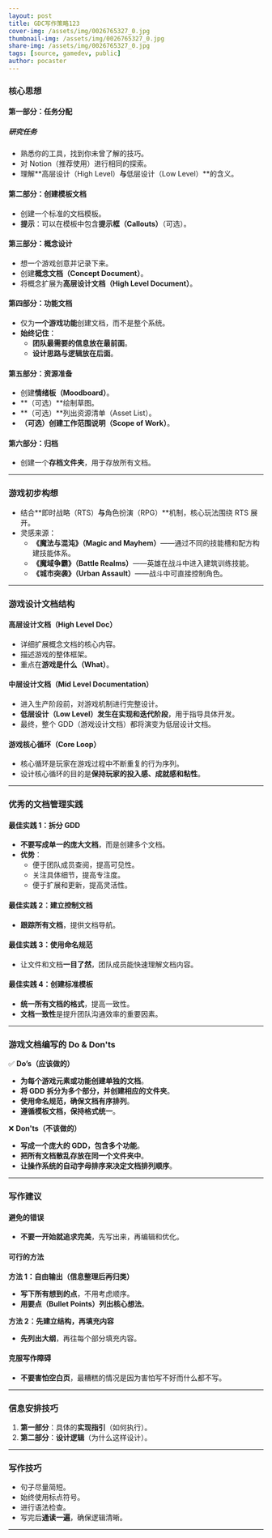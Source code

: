 ```yaml
---
layout: post
title: GDC写作策略123
cover-img: /assets/img/0026765327_0.jpg
thumbnail-img: /assets/img/0026765327_0.jpg
share-img: /assets/img/0026765327_0.jpg
tags: [source, gamedev, public]
author: pocaster
---
```



### **核心思想**  

#### **第一部分：任务分配**  
##### **研究任务**  
- 熟悉你的工具，找到你未曾了解的技巧。  
- 对 Notion（推荐使用）进行相同的探索。  
- 理解**高层设计（High Level）**与**低层设计（Low Level）**的含义。  

#### **第二部分：创建模板文档**  
- 创建一个标准的文档模板。  
- **提示**：可以在模板中包含**提示框（Callouts）**（可选）。  

#### **第三部分：概念设计**  
- 想一个游戏创意并记录下来。  
- 创建**概念文档（Concept Document）**。  
- 将概念扩展为**高层设计文档（High Level Document）**。  

#### **第四部分：功能文档**  
- 仅为**一个游戏功能**创建文档，而不是整个系统。  
- **始终记住**：  
  - **团队最需要的信息放在最前面**。  
  - **设计思路与逻辑放在后面**。  

#### **第五部分：资源准备**  
- 创建**情绪板（Moodboard）**。  
- **（可选）**绘制草图。  
- **（可选）**列出资源清单（Asset List）。  
- **（可选）**创建**工作范围说明（Scope of Work）**。  

#### **第六部分：归档**  
- 创建一个**存档文件夹**，用于存放所有文档。  

---

### **游戏初步构想**  
- 结合**即时战略（RTS）**与**角色扮演（RPG）**机制，核心玩法围绕 RTS 展开。  
- 灵感来源：  
  - **《魔法与混沌》（Magic and Mayhem）**——通过不同的技能槽和配方构建技能体系。  
  - **《魔域争霸》（Battle Realms）**——英雄在战斗中进入建筑训练技能。  
  - **《城市突袭》（Urban Assault）**——战斗中可直接控制角色。  

---

### **游戏设计文档结构**  

#### **高层设计文档（High Level Doc）**  
- 详细扩展概念文档的核心内容。  
- 描述游戏的整体框架。  
- 重点在**游戏是什么（What）**。  

#### **中层设计文档（Mid Level Documentation）**  
- 进入生产阶段前，对游戏机制进行完整设计。  
- **低层设计（Low Level）**发生在**实现和迭代阶段**，用于指导具体开发。  
- 最终，整个 GDD（游戏设计文档）都将演变为低层设计文档。  

#### **游戏核心循环（Core Loop）**  
- 核心循环是玩家在游戏过程中不断重复的行为序列。  
- 设计核心循环的目的是**保持玩家的投入感、成就感和粘性**。  

---

### **优秀的文档管理实践**  

#### **最佳实践 1：拆分 GDD**  
- **不要写成单一的庞大文档**，而是创建多个文档。  
- **优势**：  
  - 便于团队成员查阅，提高可见性。  
  - 关注具体细节，提高专注度。  
  - 便于扩展和更新，提高灵活性。  

#### **最佳实践 2：建立控制文档**  
- **跟踪所有文档**，提供文档导航。  

#### **最佳实践 3：使用命名规范**  
- 让文件和文档**一目了然**，团队成员能快速理解文档内容。  

#### **最佳实践 4：创建标准模板**  
- **统一所有文档的格式**，提高一致性。  
- **文档一致性**是提升团队沟通效率的重要因素。  

---

### **游戏文档编写的 Do & Don'ts**  

✅ **Do’s（应该做的）**  
- **为每个游戏元素或功能创建单独的文档**。  
- **将 GDD 拆分为多个部分，并创建相应的文件夹**。  
- **使用命名规范，确保文档有序排列**。  
- **遵循模板文档，保持格式统一**。  

❌ **Don'ts（不该做的）**  
- **写成一个庞大的 GDD，包含多个功能**。  
- **把所有文档散乱存放在同一个文件夹中**。  
- **让操作系统的自动字母排序来决定文档排列顺序**。  

---

### **写作建议**  

#### **避免的错误**  
- **不要一开始就追求完美**，先写出来，再编辑和优化。  

#### **可行的方法**  

**方法 1：自由输出（信息整理后再归类）**  
- **写下所有想到的点**，不用考虑顺序。  
- **用要点（Bullet Points）列出核心想法**。  

**方法 2：先建立结构，再填充内容**  
- **先列出大纲**，再往每个部分填充内容。  

#### **克服写作障碍**  
- **不要害怕空白页**，最糟糕的情况是因为害怕写不好而什么都不写。  

---

### **信息安排技巧**  
1. **第一部分**：具体的**实现指引**（如何执行）。  
2. **第二部分**：**设计逻辑**（为什么这样设计）。  

---

### **写作技巧**  
- 句子尽量简短。  
- 始终使用标点符号。  
- 进行语法检查。  
- 写完后**通读一遍**，确保逻辑清晰。  

---
